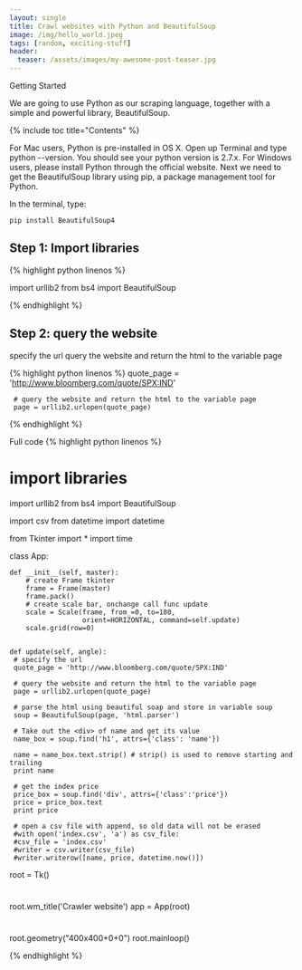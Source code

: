 ```yaml
---
layout: single
title: Crawl websites with Python and BeautifulSoup
image: /img/hello_world.jpeg
tags: [random, exciting-stuff]
header:
  teaser: /assets/images/my-awesome-post-teaser.jpg
---
```


Getting Started

We are going to use Python as our scraping language, together with a simple and powerful library, BeautifulSoup.

{% include toc title="Contents" %}

For Mac users, Python is pre-installed in OS X. Open up Terminal and type python --version. You should see your python version is 2.7.x.
For Windows users, please install Python through the official website.
Next we need to get the BeautifulSoup library using pip, a package management tool for Python.

In the terminal, type:

```easy_install pip  
pip install BeautifulSoup4
```

## Step 1: Import libraries 
{% highlight python linenos %}

import urllib2
from bs4 import BeautifulSoup

{% endhighlight %}

## Step 2: query the website
specify the url
query the website and return the html to the variable page

{% highlight python linenos %}
	 quote_page = 'http://www.bloomberg.com/quote/SPX:IND'

     # query the website and return the html to the variable page
     page = urllib2.urlopen(quote_page)
{% endhighlight %}
	 
	 
Full code
{% highlight python linenos %}
# import libraries
import urllib2
from bs4 import BeautifulSoup

import csv
from datetime import datetime

from Tkinter import *
import time

class App:
    
    def __init__(self, master):
        # create Frame tkinter
        frame = Frame(master)
        frame.pack()
        # create scale bar, onchange call func update
        scale = Scale(frame, from_=0, to=180,
                      orient=HORIZONTAL, command=self.update)
        scale.grid(row=0)
    
    
    def update(self, angle):
     # specify the url
     quote_page = 'http://www.bloomberg.com/quote/SPX:IND'

     # query the website and return the html to the variable page
     page = urllib2.urlopen(quote_page)

     # parse the html using beautiful soap and store in variable soup
     soup = BeautifulSoup(page, 'html.parser')

     # Take out the <div> of name and get its value
     name_box = soup.find('h1', attrs={'class': 'name'})

     name = name_box.text.strip() # strip() is used to remove starting and trailing
     print name

     # get the index price
     price_box = soup.find('div', attrs={'class':'price'})
     price = price_box.text
     print price

     # open a csv file with append, so old data will not be erased
     #with open('index.csv', 'a') as csv_file:
     #csv_file = 'index.csv'
     #writer = csv.writer(csv_file)
     #writer.writerow([name, price, datetime.now()])

root = Tk()
#
root.wm_title('Crawler website')
app = App(root)
#
root.geometry("400x400+0+0")
root.mainloop()

{% endhighlight %}